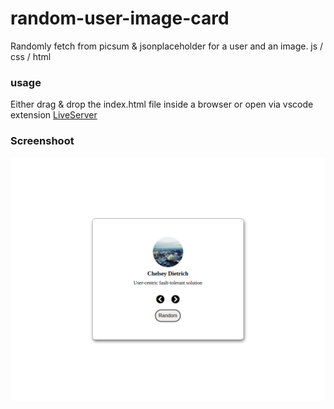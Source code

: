 # random-user-image-card
Randomly fetch from picsum &amp; jsonplaceholder for a user and an image. js / css / html

### usage

Either drag & drop the index.html file inside a browser or open via vscode extension [LiveServer](https://marketplace.visualstudio.com/items?itemName=ritwickdey.LiveServer "LiveServer")

### Screenshoot

![Card with user and image](/docs/images/screenshot.png "Card")